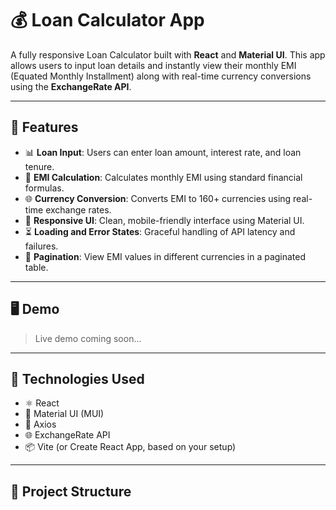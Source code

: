 # 💰 Loan Calculator App

A fully responsive Loan Calculator built with **React** and **Material UI**. This app allows users to input loan details and instantly view their monthly EMI (Equated Monthly Installment) along with real-time currency conversions using the **ExchangeRate API**.

---

## 🚀 Features

- 📊 **Loan Input**: Users can enter loan amount, interest rate, and loan tenure.
- 🔄 **EMI Calculation**: Calculates monthly EMI using standard financial formulas.
- 🌐 **Currency Conversion**: Converts EMI to 160+ currencies using real-time exchange rates.
- 📱 **Responsive UI**: Clean, mobile-friendly interface using Material UI.
- ⏳ **Loading and Error States**: Graceful handling of API latency and failures.
- 📑 **Pagination**: View EMI values in different currencies in a paginated table.

---

## 🖥️ Demo

> Live demo coming soon...

---

## 🧪 Technologies Used

- ⚛️ React
- 💅 Material UI (MUI)
- 🔗 Axios
- 🌐 ExchangeRate API
- 📦 Vite (or Create React App, based on your setup)

---

## 📂 Project Structure

